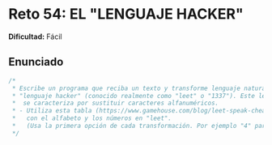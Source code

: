 # Reto 54: EL "LENGUAJE HACKER"

**Dificultad:** Fácil

## Enunciado

```Javascript
/*
 * Escribe un programa que reciba un texto y transforme lenguaje natural a
 * "lenguaje hacker" (conocido realmente como "leet" o "1337"). Este lenguaje
 *  se caracteriza por sustituir caracteres alfanuméricos.
 * - Utiliza esta tabla (https://www.gamehouse.com/blog/leet-speak-cheat-sheet)
 *   con el alfabeto y los números en "leet".
 *   (Usa la primera opción de cada transformación. Por ejemplo "4" para la "a")
 */
```
